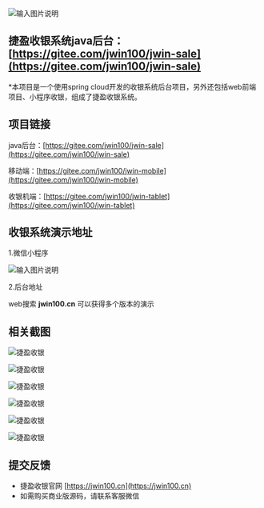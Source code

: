 ![输入图片说明](https://picture.jwin100.cn/ant/index-banner.png "捷盈收银系统.png")

## 捷盈收银系统java后台：[https://gitee.com/jwin100/jwin-sale](https://gitee.com/jwin100/jwin-sale)

*本项目是一个使用spring cloud开发的收银系统后台项目，另外还包括web前端项目、小程序收银，组成了捷盈收银系统。

## 项目链接

java后台：[https://gitee.com/jwin100/jwin-sale](https://gitee.com/jwin100/jwin-sale)

移动端：[https://gitee.com/jwin100/jwin-mobile](https://gitee.com/jwin100/jwin-mobile)

收银机端：[https://gitee.com/jwin100/jwin-tablet](https://gitee.com/jwin100/jwin-tablet)

## 收银系统演示地址

1.微信小程序

![输入图片说明](https://picture.jwin100.cn/default/document/qrcode.jpg)

2.后台地址

web搜索 **jwin100.cn** 可以获得多个版本的演示

## 相关截图

![捷盈收银](https://picture.jwin100.cn/default/document/jwin01.png "捷盈收银系统.png")

![捷盈收银](https://picture.jwin100.cn/default/document/jwin02.png "捷盈收银系统.png")

![捷盈收银](https://picture.jwin100.cn/default/document/jwin03.png "捷盈收银系统.png")

![捷盈收银](https://picture.jwin100.cn/default/document/jwin04.png "捷盈收银系统.png")

![捷盈收银](https://picture.jwin100.cn/default/document/jwin05.png "捷盈收银系统.png")

![捷盈收银](https://picture.jwin100.cn/default/document/jwin06.png "捷盈收银系统.png")

## 提交反馈

- 捷盈收银官网 [https://jwin100.cn](https://jwin100.cn)
- 如需购买商业版源码，请联系客服微信
